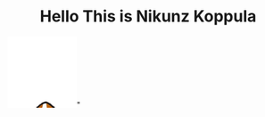 <h1 align="center">Hello This is Nikunz Koppula</h1>


![](https://github.com/Nikunz/Nikunz/blob/main/hello-wave.gif)"</h1>
